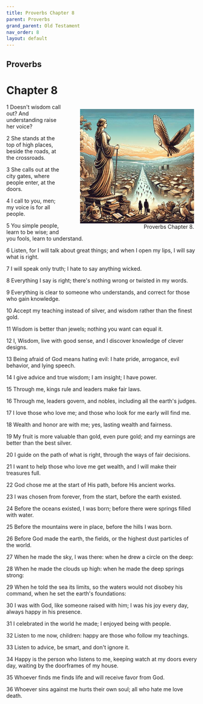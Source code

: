 ```yaml
---
title: Proverbs Chapter 8
parent: Proverbs
grand_parent: Old Testament
nav_order: 8
layout: default
---
```


## Proverbs

# Chapter 8

<figure style="float: right; margin-right: 10px;">
    <img src="/assets/Image/Proverbs/500/8.jpg" alt="Proverbs Chapter 8" style="width: 300px; height: 300px; float: right;padding-left: 10px;"/>
    <figcaption style="clear: both;text-align: right;">Proverbs Chapter 8.</figcaption>
</figure>
1 Doesn't wisdom call out? And understanding raise her voice?

2 She stands at the top of high places, beside the roads, at the crossroads.

3 She calls out at the city gates, where people enter, at the doors.

4 I call to you, men; my voice is for all people.

5 You simple people, learn to be wise; and you fools, learn to understand.

6 Listen, for I will talk about great things; and when I open my lips, I will say what is right.

7 I will speak only truth; I hate to say anything wicked.

8 Everything I say is right; there's nothing wrong or twisted in my words.

9 Everything is clear to someone who understands, and correct for those who gain knowledge.

10 Accept my teaching instead of silver, and wisdom rather than the finest gold.

11 Wisdom is better than jewels; nothing you want can equal it.

12 I, Wisdom, live with good sense, and I discover knowledge of clever designs.

13 Being afraid of God means hating evil: I hate pride, arrogance, evil behavior, and lying speech.

14 I give advice and true wisdom; I am insight; I have power.

15 Through me, kings rule and leaders make fair laws.

16 Through me, leaders govern, and nobles, including all the earth's judges.

17 I love those who love me; and those who look for me early will find me.

18 Wealth and honor are with me; yes, lasting wealth and fairness.

19 My fruit is more valuable than gold, even pure gold; and my earnings are better than the best silver.

20 I guide on the path of what is right, through the ways of fair decisions.

21 I want to help those who love me get wealth, and I will make their treasures full.

22 God chose me at the start of His path, before His ancient works.

23 I was chosen from forever, from the start, before the earth existed.

24 Before the oceans existed, I was born; before there were springs filled with water.

25 Before the mountains were in place, before the hills I was born.

26 Before God made the earth, the fields, or the highest dust particles of the world.

27 When he made the sky, I was there: when he drew a circle on the deep:

28 When he made the clouds up high: when he made the deep springs strong:

29 When he told the sea its limits, so the waters would not disobey his command, when he set the earth's foundations:

30 I was with God, like someone raised with him; I was his joy every day, always happy in his presence.

31 I celebrated in the world he made; I enjoyed being with people.

32 Listen to me now, children: happy are those who follow my teachings.

33 Listen to advice, be smart, and don't ignore it.

34 Happy is the person who listens to me, keeping watch at my doors every day, waiting by the doorframes of my house.

35 Whoever finds me finds life and will receive favor from God.

36 Whoever sins against me hurts their own soul; all who hate me love death.


